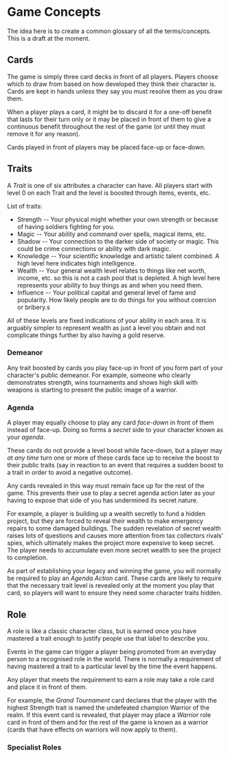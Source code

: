 # Game Concepts

The idea here is to create a common glossary of all the terms/concepts. This
is a draft at the moment.

## Cards

The game is simply three card decks in front of all players. Players choose
which to draw from based on how developed they think their character is. Cards
are kept in hands unless they say you must resolve them as you draw them.

When a player plays a card, it might be to discard it for a one-off benefit
that lasts for their turn only or it may be placed in front of them to give
a continuous benefit throughout the rest of the game (or until they must 
remove it for any reason).

Cards played in front of players may be placed face-up or face-down.

## Traits

A *Trait* is one of six attributes a character can have. All players start with
level 0 on each Trait and the level is boosted through items, events, etc.

List of traits:

* Strength -- Your physical might whether your own strength or because of
having soldiers fighting for you.
* Magic -- Your ability and command over spells, magical items, etc.
* Shadow -- Your connection to the darker side of society or magic. This could
be crime connections or ability with dark magic.
* Knowledge -- Your scientific knowledge and artistic talent combined. A high
level here indicates high intelligence.
* Wealth -- Your general wealth level relates to things like net worth, income,
etc. so this is not a cash pool that is depleted. A high level here represents
your ability to buy things as and when you need them.
* Influence -- Your political capital and general level of fame and popularity.
How likely people are to do things for you without coercion or bribery.s

All of these levels are fixed indications of your ability in each area. It is
arguably simpler to represent wealth as just a level you obtain and not
complicate things further by also having a gold reserve.

### Demeanor

Any trait boosted by cards you play face-up in front of you form part of your
character's public demeanor. For example, someone who clearly demonstrates
strength, wins tournaments and shows high skill with weapons is starting to
present the public image of a warrior.

### Agenda

A player may equally choose to play any card *face-down* in front of them
instead of face-up. Doing so forms a *secret* side to your character known
as your *agenda*.

These cards do not provide a level boost while face-down, but a player may
*at any time* turn one or more of these cards face up to receive the boost to
their public traits (say in reaction to an event that requires a sudden
boost to a trait in order to avoid a negative outcome).

Any cards revealed in this way must remain face up for the rest of the game.
This prevents their use to play a secret agenda action later as your having
to expose that side of you has undermined its secret nature.

For example, a player is building up a wealth secretly to fund a hidden
project, but they are forced to reveal their wealth to make emergency repairs
to some damaged buildings. The sudden revelation of secret wealth raises lots
of questions and causes more attention from tax collectors rivals' spies, which
ultimately makes the project more expensive to keep secret. The player needs to
accumulate even more secret wealth to see the project to completion.

As part of establishing your legacy and winning the game, you will normally
be required to play an *Agenda Action* card. These cards are likely to require
that the necessary trait level is revealed only at the moment you play that
card, so players will want to ensure they need some character traits hidden.

## Role

A role is like a classic character class, but is earned once you have mastered
a trait enough to justify people use that label to describe you.

Events in the game can trigger a player being promoted from an everyday person
to a recognised role in the world. There is normally a requirement of
having mastered a trait to a particular level by the time the event happens.

Any player that meets the requirement to earn a role may take a role card and
place it in front of them.

For example, the *Grand Tournament* card declares that the player with the
highest Strength trait is named the undefeated champion Warrior of the realm.
If this event card is revealed, that player may place a *Warrior* role card
in front of them and for the rest of the game is known as a warrior (cards
that have effects on warriors will now apply to them).

### Specialist Roles

